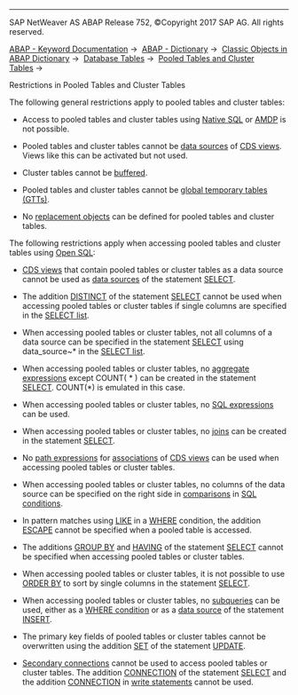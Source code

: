   

* * *

SAP NetWeaver AS ABAP Release 752, ©Copyright 2017 SAP AG. All rights reserved.

[ABAP - Keyword Documentation](javascript:call_link\('abenabap.htm'\)) →  [ABAP - Dictionary](javascript:call_link\('abenabap_dictionary.htm'\)) →  [Classic Objects in ABAP Dictionary](javascript:call_link\('abenddic_classical_objects.htm'\)) →  [Database Tables](javascript:call_link\('abenddic_database_tables.htm'\)) →  [Pooled Tables and Cluster Tables](javascript:call_link\('abenddic_database_tables_poolclu.htm'\)) → 

Restrictions in Pooled Tables and Cluster Tables

The following general restrictions apply to pooled tables and cluster tables:

-   Access to pooled tables and cluster tables using [Native SQL](javascript:call_link\('abennative_sql_glosry.htm'\) "Glossary Entry") or [AMDP](javascript:call_link\('abenamdp_glosry.htm'\) "Glossary Entry") is not possible.

-   Pooled tables and cluster tables cannot be [data sources](javascript:call_link\('abencds_f1_data_source.htm'\)) of [CDS views](javascript:call_link\('abencds_view_glosry.htm'\) "Glossary Entry"). Views like this can be activated but not used.

-   Cluster tables cannot be [buffered](javascript:call_link\('abensap_puffering.htm'\)).

-   Pooled tables and cluster tables cannot be [global temporary tables (GTTs)](javascript:call_link\('abenddic_database_tables_gtt.htm'\)).

-   No [replacement objects](javascript:call_link\('abenddic_replacement_objects.htm'\)) can be defined for pooled tables and cluster tables.

The following restrictions apply when accessing pooled tables and cluster tables using [Open SQL](javascript:call_link\('abenopen_sql_glosry.htm'\) "Glossary Entry"):

-   [CDS views](javascript:call_link\('abencds_view_glosry.htm'\) "Glossary Entry") that contain pooled tables or cluster tables as a data source cannot be used as [data sources](javascript:call_link\('abapselect_data_source.htm'\)) of the statement [SELECT](javascript:call_link\('abapselect.htm'\)).

-   The addition [DISTINCT](javascript:call_link\('abapselect_clause.htm'\)) of the statement [SELECT](javascript:call_link\('abapselect.htm'\)) cannot be used when accessing pooled tables or cluster tables if single columns are specified in the [SELECT list](javascript:call_link\('abapselect_list.htm'\)).

-   When accessing pooled tables or cluster tables, not all columns of a data source can be specified in the statement [SELECT](javascript:call_link\('abapselect.htm'\)) using data\_source~\* in the [SELECT list](javascript:call_link\('abapselect_list.htm'\)).

-   When accessing pooled tables or cluster tables, no [aggregate expressions](javascript:call_link\('abapselect_aggregate.htm'\)) except COUNT( \* ) can be created in the statement [SELECT](javascript:call_link\('abapselect.htm'\)). COUNT(\*) is emulated in this case.

-   When accessing pooled tables or cluster tables, no [SQL expressions](javascript:call_link\('abapsql_expr.htm'\)) can be used.

-   When accessing pooled tables or cluster tables, no [joins](javascript:call_link\('abapselect_join.htm'\)) can be created in the statement [SELECT](javascript:call_link\('abapselect.htm'\)).

-   No [path expressions](javascript:call_link\('abenopen_sql_path.htm'\)) for [associations](javascript:call_link\('abencds_f1_association.htm'\)) of [CDS views](javascript:call_link\('abencds_view_glosry.htm'\) "Glossary Entry") can be used when accessing pooled tables or cluster tables.

-   When accessing pooled tables or cluster tables, no columns of the data source can be specified on the right side in [comparisons](javascript:call_link\('abenwhere_logexp_compare.htm'\)) in [SQL conditions](javascript:call_link\('abenwhere_logexp.htm'\)).

-   In pattern matches using [LIKE](javascript:call_link\('abenwhere_logexp_like.htm'\)) in a [WHERE](javascript:call_link\('abapwhere.htm'\)) condition, the addition [ESCAPE](javascript:call_link\('abenwhere_logexp_like.htm'\)) cannot be specified when a pooled table is accessed.

-   The additions [GROUP BY](javascript:call_link\('abapgroupby_clause.htm'\)) and [HAVING](javascript:call_link\('abaphaving_clause.htm'\)) of the statement [SELECT](javascript:call_link\('abapselect.htm'\)) cannot be specified when accessing pooled tables or cluster tables.

-   When accessing pooled tables or cluster tables, it is not possible to use [ORDER BY](javascript:call_link\('abaporderby_clause.htm'\)) to sort by single columns in the statement [SELECT](javascript:call_link\('abapselect.htm'\)).

-   When accessing pooled tables or cluster tables, no [subqueries](javascript:call_link\('abensubquery_glosry.htm'\) "Glossary Entry") can be used, either as a [WHERE condition](javascript:call_link\('abenwhere_logexp_in_subquery.htm'\)) or as a [data source](javascript:call_link\('abapinsert_source.htm'\)) of the statement [INSERT](javascript:call_link\('abapinsert_dbtab.htm'\)).

-   The primary key fields of pooled tables or cluster tables cannot be overwritten using the addition [SET](javascript:call_link\('abapupdate_source.htm'\)) of the statement [UPDATE](javascript:call_link\('abapupdate.htm'\)).

-   [Secondary connections](javascript:call_link\('abensecondary_db_connection_glosry.htm'\) "Glossary Entry") cannot be used to access pooled tables or cluster tables. The addition [CONNECTION](javascript:call_link\('abapselect_additions.htm'\)) of the statement [SELECT](javascript:call_link\('abapselect.htm'\)) and the addition [CONNECTION](javascript:call_link\('abapinsert_update_modify_conn.htm'\)) in [write statements](javascript:call_link\('abenopen_sql_writing.htm'\)) cannot be used.